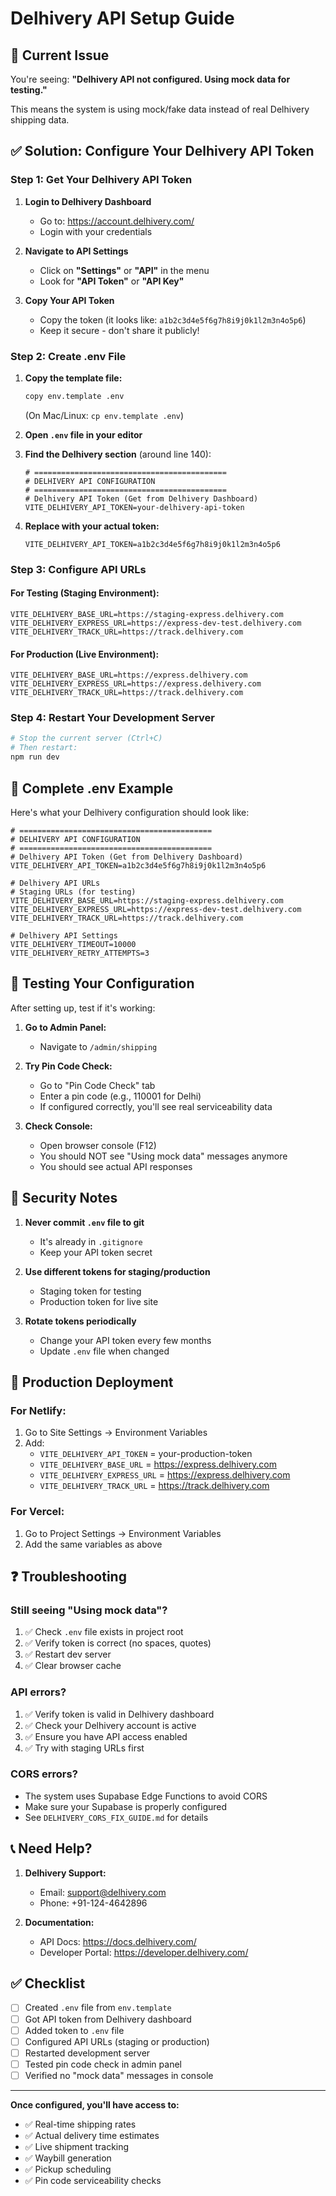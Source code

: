 # Delhivery API Setup Guide

## 🚨 Current Issue
You're seeing: **"Delhivery API not configured. Using mock data for testing."**

This means the system is using mock/fake data instead of real Delhivery shipping data.

## ✅ Solution: Configure Your Delhivery API Token

### Step 1: Get Your Delhivery API Token

1. **Login to Delhivery Dashboard**
   - Go to: https://account.delhivery.com/
   - Login with your credentials

2. **Navigate to API Settings**
   - Click on **"Settings"** or **"API"** in the menu
   - Look for **"API Token"** or **"API Key"**

3. **Copy Your API Token**
   - Copy the token (it looks like: `a1b2c3d4e5f6g7h8i9j0k1l2m3n4o5p6`)
   - Keep it secure - don't share it publicly!

### Step 2: Create .env File

1. **Copy the template file:**
   ```bash
   copy env.template .env
   ```
   (On Mac/Linux: `cp env.template .env`)

2. **Open `.env` file in your editor**

3. **Find the Delhivery section** (around line 140):
   ```env
   # ===========================================
   # DELHIVERY API CONFIGURATION
   # ===========================================
   # Delhivery API Token (Get from Delhivery Dashboard)
   VITE_DELHIVERY_API_TOKEN=your-delhivery-api-token
   ```

4. **Replace with your actual token:**
   ```env
   VITE_DELHIVERY_API_TOKEN=a1b2c3d4e5f6g7h8i9j0k1l2m3n4o5p6
   ```

### Step 3: Configure API URLs

#### For Testing (Staging Environment):
```env
VITE_DELHIVERY_BASE_URL=https://staging-express.delhivery.com
VITE_DELHIVERY_EXPRESS_URL=https://express-dev-test.delhivery.com
VITE_DELHIVERY_TRACK_URL=https://track.delhivery.com
```

#### For Production (Live Environment):
```env
VITE_DELHIVERY_BASE_URL=https://express.delhivery.com
VITE_DELHIVERY_EXPRESS_URL=https://express.delhivery.com
VITE_DELHIVERY_TRACK_URL=https://track.delhivery.com
```

### Step 4: Restart Your Development Server

```bash
# Stop the current server (Ctrl+C)
# Then restart:
npm run dev
```

## 🎯 Complete .env Example

Here's what your Delhivery configuration should look like:

```env
# ===========================================
# DELHIVERY API CONFIGURATION
# ===========================================
# Delhivery API Token (Get from Delhivery Dashboard)
VITE_DELHIVERY_API_TOKEN=a1b2c3d4e5f6g7h8i9j0k1l2m3n4o5p6

# Delhivery API URLs
# Staging URLs (for testing)
VITE_DELHIVERY_BASE_URL=https://staging-express.delhivery.com
VITE_DELHIVERY_EXPRESS_URL=https://express-dev-test.delhivery.com
VITE_DELHIVERY_TRACK_URL=https://track.delhivery.com

# Delhivery API Settings
VITE_DELHIVERY_TIMEOUT=10000
VITE_DELHIVERY_RETRY_ATTEMPTS=3
```

## 🧪 Testing Your Configuration

After setting up, test if it's working:

1. **Go to Admin Panel:**
   - Navigate to `/admin/shipping`

2. **Try Pin Code Check:**
   - Go to "Pin Code Check" tab
   - Enter a pin code (e.g., 110001 for Delhi)
   - If configured correctly, you'll see real serviceability data

3. **Check Console:**
   - Open browser console (F12)
   - You should NOT see "Using mock data" messages anymore
   - You should see actual API responses

## 🔐 Security Notes

1. **Never commit `.env` file to git**
   - It's already in `.gitignore`
   - Keep your API token secret

2. **Use different tokens for staging/production**
   - Staging token for testing
   - Production token for live site

3. **Rotate tokens periodically**
   - Change your API token every few months
   - Update `.env` file when changed

## 🚀 Production Deployment

### For Netlify:
1. Go to Site Settings → Environment Variables
2. Add:
   - `VITE_DELHIVERY_API_TOKEN` = your-production-token
   - `VITE_DELHIVERY_BASE_URL` = https://express.delhivery.com
   - `VITE_DELHIVERY_EXPRESS_URL` = https://express.delhivery.com
   - `VITE_DELHIVERY_TRACK_URL` = https://track.delhivery.com

### For Vercel:
1. Go to Project Settings → Environment Variables
2. Add the same variables as above

## ❓ Troubleshooting

### Still seeing "Using mock data"?
1. ✅ Check `.env` file exists in project root
2. ✅ Verify token is correct (no spaces, quotes)
3. ✅ Restart dev server
4. ✅ Clear browser cache

### API errors?
1. ✅ Verify token is valid in Delhivery dashboard
2. ✅ Check your Delhivery account is active
3. ✅ Ensure you have API access enabled
4. ✅ Try with staging URLs first

### CORS errors?
- The system uses Supabase Edge Functions to avoid CORS
- Make sure your Supabase is properly configured
- See `DELHIVERY_CORS_FIX_GUIDE.md` for details

## 📞 Need Help?

1. **Delhivery Support:**
   - Email: support@delhivery.com
   - Phone: +91-124-4642896

2. **Documentation:**
   - API Docs: https://docs.delhivery.com/
   - Developer Portal: https://developer.delhivery.com/

## ✅ Checklist

- [ ] Created `.env` file from `env.template`
- [ ] Got API token from Delhivery dashboard
- [ ] Added token to `.env` file
- [ ] Configured API URLs (staging or production)
- [ ] Restarted development server
- [ ] Tested pin code check in admin panel
- [ ] Verified no "mock data" messages in console

---

**Once configured, you'll have access to:**
- ✅ Real-time shipping rates
- ✅ Actual delivery time estimates
- ✅ Live shipment tracking
- ✅ Waybill generation
- ✅ Pickup scheduling
- ✅ Pin code serviceability checks

